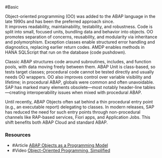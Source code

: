 #Basic 

Object-oriented programming (OO) was added to the ABAP language in the late 1990s and has been the preferred approach since.  
It improves readability, maintainability, testability, and robustness. Code is split into small, focused units, bundling data and behavior into objects. OO promotes separation of concerns, reusability, and modularity via inheritance and polymorphism. Exception classes enable structured error handling and diagnostics, replacing earlier return codes. AMDP enables methods in HANA SQLScript that run on the database (code pushdown).

Classic ABAP structures code around subroutines, includes, and function pools, with data moving freely between them. ABAP Unit is class-based, so tests target classes; procedural code cannot be tested directly and usually needs OO wrappers. OO also improves control over variable visibility and lifetime; in procedural ABAP, globals were common and often unavoidable. SAP has marked many elements obsolete—most notably header-line tables—creating interoperability issues when mixed with procedural ABAP.

Until recently, ABAP Objects often sat behind a thin procedural entry point (e.g., an executable report) delegating to classes. In modern releases, SAP has reduced the need for such entry points through non-procedural channels like RAP-based services, Fiori apps, and Application Jobs. This shift benefits both ABAP Cloud and standard ABAP.
### Resources
- #Article [ABAP Objects as a Programming Model](https://help.sap.com/doc/abapdocu_752_index_htm/7.52/en-US/abenabap_obj_progr_model_guidl.htm)
- #Video [Object-Oriented Programming, Simplified](https://www.youtube.com/watch?v=pTB0EiLXUC8)